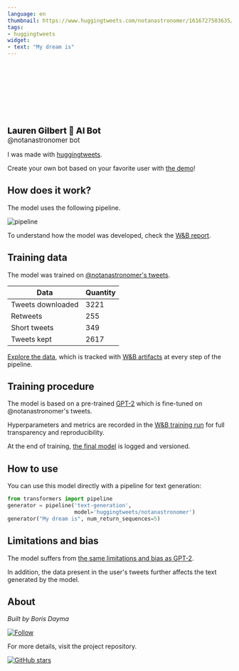```yaml
---
language: en
thumbnail: https://www.huggingtweets.com/notanastronomer/1616727503635/predictions.png
tags:
- huggingtweets
widget:
- text: "My dream is"
---
```


<div>
<div style="width: 132px; height:132px; border-radius: 50%; background-size: cover; background-image: url('https://pbs.twimg.com/profile_images/1344888565176487936/SIjKeap6_400x400.jpg')">
</div>
<div style="margin-top: 8px; font-size: 19px; font-weight: 800">Lauren Gilbert 🤖 AI Bot </div>
<div style="font-size: 15px">@notanastronomer bot</div>
</div>

I was made with [huggingtweets](https://github.com/borisdayma/huggingtweets).

Create your own bot based on your favorite user with [the demo](https://colab.research.google.com/github/borisdayma/huggingtweets/blob/master/huggingtweets-demo.ipynb)!

## How does it work?

The model uses the following pipeline.

![pipeline](https://github.com/borisdayma/huggingtweets/blob/master/img/pipeline.png?raw=true)

To understand how the model was developed, check the [W&B report](https://wandb.ai/wandb/huggingtweets/reports/HuggingTweets-Train-a-Model-to-Generate-Tweets--VmlldzoxMTY5MjI).

## Training data

The model was trained on [@notanastronomer's tweets](https://twitter.com/notanastronomer).

| Data | Quantity |
| --- | --- |
| Tweets downloaded | 3221 |
| Retweets | 255 |
| Short tweets | 349 |
| Tweets kept | 2617 |

[Explore the data](https://wandb.ai/wandb/huggingtweets/runs/a2lf1xnl/artifacts), which is tracked with [W&B artifacts](https://docs.wandb.com/artifacts) at every step of the pipeline.

## Training procedure

The model is based on a pre-trained [GPT-2](https://huggingface.co/gpt2) which is fine-tuned on @notanastronomer's tweets.

Hyperparameters and metrics are recorded in the [W&B training run](https://wandb.ai/wandb/huggingtweets/runs/1kzasb23) for full transparency and reproducibility.

At the end of training, [the final model](https://wandb.ai/wandb/huggingtweets/runs/1kzasb23/artifacts) is logged and versioned.

## How to use

You can use this model directly with a pipeline for text generation:

```python
from transformers import pipeline
generator = pipeline('text-generation',
                     model='huggingtweets/notanastronomer')
generator("My dream is", num_return_sequences=5)
```

## Limitations and bias

The model suffers from [the same limitations and bias as GPT-2](https://huggingface.co/gpt2#limitations-and-bias).

In addition, the data present in the user's tweets further affects the text generated by the model.

## About

*Built by Boris Dayma*

[![Follow](https://img.shields.io/twitter/follow/borisdayma?style=social)](https://twitter.com/intent/follow?screen_name=borisdayma)

For more details, visit the project repository.

[![GitHub stars](https://img.shields.io/github/stars/borisdayma/huggingtweets?style=social)](https://github.com/borisdayma/huggingtweets)
